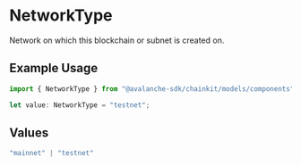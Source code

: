 # NetworkType

Network on which this blockchain or subnet is created on.

## Example Usage

```typescript
import { NetworkType } from "@avalanche-sdk/chainkit/models/components";

let value: NetworkType = "testnet";
```

## Values

```typescript
"mainnet" | "testnet"
```